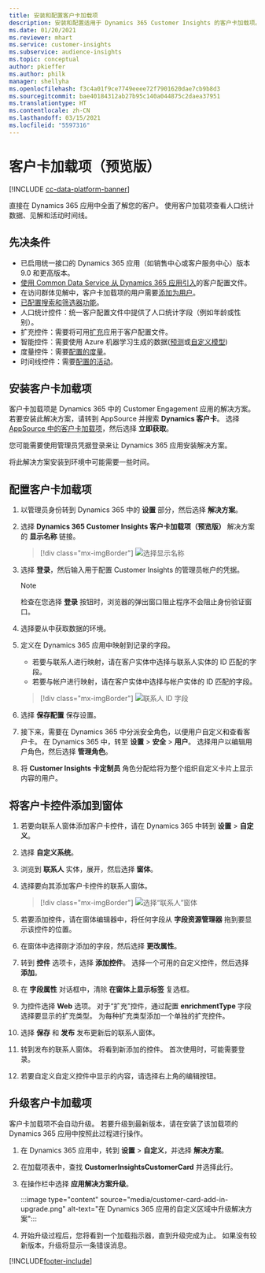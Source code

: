 ```yaml
---
title: 安装和配置客户卡加载项
description: 安装和配置适用于 Dynamics 365 Customer Insights 的客户卡加载项。
ms.date: 01/20/2021
ms.reviewer: mhart
ms.service: customer-insights
ms.subservice: audience-insights
ms.topic: conceptual
author: pkieffer
ms.author: philk
manager: shellyha
ms.openlocfilehash: f3c4a01f9ce7749eeee72f7901620dae7cb9b8d3
ms.sourcegitcommit: bae40184312ab27b95c140a044875c2daea37951
ms.translationtype: HT
ms.contentlocale: zh-CN
ms.lasthandoff: 03/15/2021
ms.locfileid: "5597316"
---
```

# <a name="customer-card-add-in-preview"></a>客户卡加载项（预览版）

[!INCLUDE [cc-data-platform-banner](../includes/cc-data-platform-banner.md)]

直接在 Dynamics 365 应用中全面了解您的客户。 使用客户加载项查看人口统计数据、见解和活动时间线。

## <a name="prerequisites"></a>先决条件

- 已启用统一接口的 Dynamics 365 应用（如销售中心或客户服务中心）版本 9.0 和更高版本。
- [使用 Common Data Service 从 Dynamics 365 应用引入](connect-power-query.md)的客户配置文件。
- 在访问群体见解中，客户卡加载项的用户需要[添加为用户](permissions.md)。
- [已配置搜索和筛选器功能](search-filter-index.md)。
- 人口统计控件：统一客户配置文件中提供了人口统计字段（例如年龄或性别）。
- 扩充控件：需要将可用[扩充](enrichment-hub.md)应用于客户配置文件。
- 智能控件：需要使用 Azure 机器学习生成的数据([预测](predictions.md)或[自定义模型](custom-models.md))
- 度量控件：需要[配置的度量](measures.md)。
- 时间线控件：需要[配置的活动](activities.md)。

## <a name="install-the-customer-card-add-in"></a>安装客户卡加载项

客户卡加载项是 Dynamics 365 中的 Customer Engagement 应用的解决方案。 若要安装此解决方案，请转到 AppSource 并搜索 **Dynamics 客户卡**。 选择 [AppSource 中的客户卡加载项](https://appsource.microsoft.com/product/dynamics-365/mscrm.dynamics_365_customer_insights_customer_card_addin?tab=Overview)，然后选择 **立即获取**。

您可能需要使用管理员凭据登录来让 Dynamics 365 应用安装解决方案。

将此解决方案安装到环境中可能需要一些时间。

## <a name="configure-the-customer-card-add-in"></a>配置客户卡加载项

1. 以管理员身份转到 Dynamics 365 中的 **设置** 部分，然后选择 **解决方案**。

1. 选择 **Dynamics 365 Customer Insights 客户卡加载项（预览版）** 解决方案的 **显示名称** 链接。

   > [!div class="mx-imgBorder"]
   > ![选择显示名称](media/select-display-name.png "选择显示名称")

1. 选择 **登录**，然后输入用于配置 Customer Insights 的管理员帐户的凭据。

   > [!NOTE]
   > 检查在您选择 **登录** 按钮时，浏览器的弹出窗口阻止程序不会阻止身份验证窗口。

1. 选择要从中获取数据的环境。

1. 定义在 Dynamics 365 应用中映射到记录的字段。
   - 若要与联系人进行映射，请在客户实体中选择与联系人实体的 ID 匹配的字段。
   - 若要与帐户进行映射，请在客户实体中选择与帐户实体的 ID 匹配的字段。

   > [!div class="mx-imgBorder"]
   > ![联系人 ID 字段](media/contact-id-field.png "联系人 ID 字段")

1. 选择 **保存配置** 保存设置。

1. 接下来，需要在 Dynamics 365 中分派安全角色，以便用户自定义和查看客户卡。 在 Dynamics 365 中，转至 **设置** > **安全** > **用户**。 选择用户以编辑用户角色，然后选择 **管理角色**。

1. 将 **Customer Insights 卡定制员** 角色分配给将为整个组织自定义卡片上显示内容的用户。

## <a name="add-customer-card-controls-to-forms"></a>将客户卡控件添加到窗体
  
1. 若要向联系人窗体添加客户卡控件，请在 Dynamics 365 中转到 **设置** > **自定义**。

1. 选择 **自定义系统**。

1. 浏览到 **联系人** 实体，展开，然后选择 **窗体**。

1. 选择要向其添加客户卡控件的联系人窗体。

    > [!div class="mx-imgBorder"]
    > ![选择“联系人”窗体](media/contact-active-forms.png "选择“联系人”窗体")

1. 若要添加控件，请在窗体编辑器中，将任何字段从 **字段资源管理器** 拖到要显示该控件的位置。

1. 在窗体中选择刚才添加的字段，然后选择 **更改属性**。

1. 转到 **控件** 选项卡，选择 **添加控件**。 选择一个可用的自定义控件，然后选择 **添加**。

1. 在 **字段属性** 对话框中，清除 **在窗体上显示标签** 复选框。

1. 为控件选择 **Web** 选项。 对于“扩充”控件，通过配置 **enrichmentType** 字段选择要显示的扩充类型。 为每种扩充类型添加一个单独的扩充控件。

1. 选择 **保存** 和 **发布** 发布更新后的联系人窗体。

1. 转到发布的联系人窗体。 将看到新添加的控件。 首次使用时，可能需要登录。

1. 若要自定义自定义控件中显示的内容，请选择右上角的编辑按钮。

## <a name="upgrade-customer-card-add-in"></a>升级客户卡加载项
客户卡加载项不会自动升级。 若要升级到最新版本，请在安装了该加载项的 Dynamics 365 应用中按照此过程进行操作。

1. 在 Dynamics 365 应用中，转到 **设置** > **自定义**，并选择 **解决方案**。

1. 在加载项表中，查找 **CustomerInsightsCustomerCard** 并选择此行。

1. 在操作栏中选择 **应用解决方案升级**。

   :::image type="content" source="media/customer-card-add-in-upgrade.png" alt-text="在 Dynamics 365 应用的自定义区域中升级解决方案":::

1. 开始升级过程后，您将看到一个加载指示器，直到升级完成为止。 如果没有较新版本，升级将显示一条错误消息。


[!INCLUDE[footer-include](../includes/footer-banner.md)]
